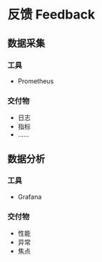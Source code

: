 # 反馈 Feedback


## 数据采集

### 工具
- Prometheus

### 交付物
- 日志
- 指标
- ……

## 数据分析

### 工具
- Grafana

### 交付物
- 性能
- 异常
- 焦点



